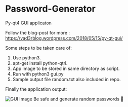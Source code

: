 # Password-Generator

Py-qt4 GUI applicaton

Follow the blog-post for more : https://vad3rblog.wordpress.com/2018/05/15/py-qt-gui/

Some steps to be taken care of:

1. Use python3. 
2. apt-get install python-qt4.
3. App image to be stored in same directory as script.
4. Run with python3 gui.py
5. Sample output file random.txt also included in repo.

Finally the application output:

![GUI Image](https://vad3rblog.files.wordpress.com/2018/05/img7.png)
Be safe and generate random passwords :metal:
